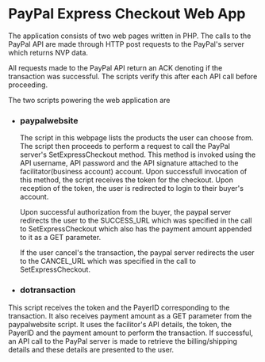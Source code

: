 # PayPal Express Checkout Web App
The application consists of two web pages written in PHP. The calls to the PayPal API are made through HTTP post requests to the PayPal's server which returns NVP data. 

All requests made to the PayPal API return an ACK denoting if the transaction was successful. The scripts verify this after each API call before proceeding.

The two scripts powering the web application are

- ###  paypalwebsite

    The script in this webpage lists the products the user can choose from. The script then proceeds to perform a request to call the PayPal server's SetExpressCheckout method. This method is invoked using the API username, API password and the API signature attached to the facilitator(business account) account. Upon successfull invocation of this method, the script receives the token for the checkout. Upon reception of the token, the user is redirected to login to their buyer's account.
    
    Upon successful authorization from the buyer, the paypal server redirects the user to the SUCCESS_URL which was specified in the call to SetExpressCheckout which also has the payment amount appended to it as a GET parameter. 
    
    If the user cancel's the transaction, the paypal server redirects the user to the CANCEL_URL which was specified in the call to SetExpressCheckout. 
    
- ###  dotransaction
This script receives the token and the PayerID corresponding to the transaction. It also receives payment amount as a GET parameter from the paypalwebsite script. It uses the facilitor's API details, the token, the PayerID and the payment amount to perform the transaction. If successful, an API call to the PayPal server is made to retrieve the billing/shipping details and these details are presented to the user.
